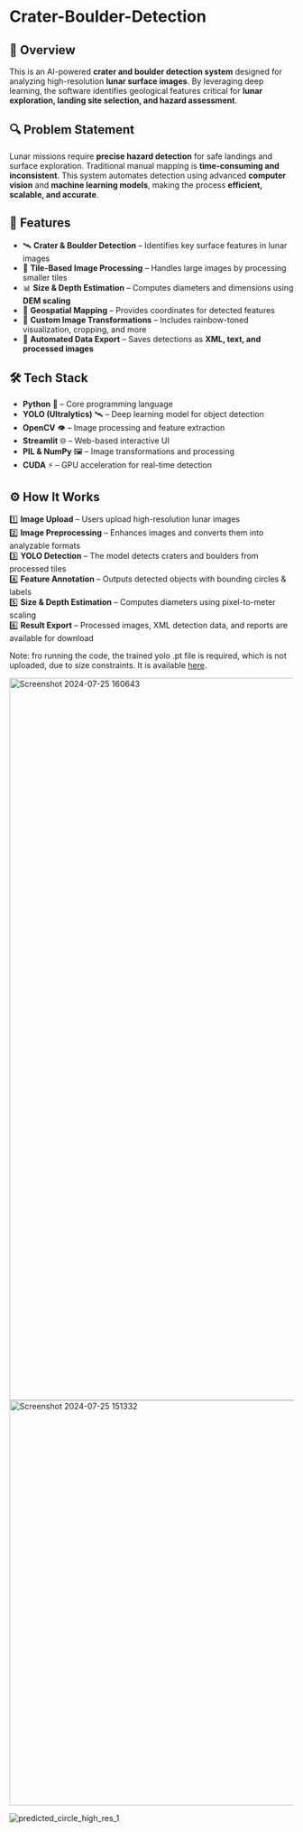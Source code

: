 # Crater-Boulder-Detection
 
## 📌 Overview  
This is an AI-powered **crater and boulder detection system** designed for analyzing high-resolution **lunar surface images**. By leveraging deep learning, the software identifies geological features critical for **lunar exploration, landing site selection, and hazard assessment**.  

## 🔍 Problem Statement  
Lunar missions require **precise hazard detection** for safe landings and surface exploration. Traditional manual mapping is **time-consuming and inconsistent**. This system automates detection using advanced **computer vision** and **machine learning models**, making the process **efficient, scalable, and accurate**.  

## 🚀 Features  
- 🛰 **Crater & Boulder Detection** – Identifies key surface features in lunar images  
- 🔄 **Tile-Based Image Processing** – Handles large images by processing smaller tiles  
- 📊 **Size & Depth Estimation** – Computes diameters and dimensions using **DEM scaling**  
- 📍 **Geospatial Mapping** – Provides coordinates for detected features  
- 🎨 **Custom Image Transformations** – Includes rainbow-toned visualization, cropping, and more  
- 📂 **Automated Data Export** – Saves detections as **XML, text, and processed images**  

## 🛠 Tech Stack  
- **Python** 🐍 – Core programming language  
- **YOLO (Ultralytics)** 🛰 – Deep learning model for object detection  
- **OpenCV** 👁 – Image processing and feature extraction  
- **Streamlit** 🌐 – Web-based interactive UI  
- **PIL & NumPy** 🖼 – Image transformations and processing  
- **CUDA** ⚡ – GPU acceleration for real-time detection  

## ⚙️ How It Works  
1️⃣ **Image Upload** – Users upload high-resolution lunar images  
2️⃣ **Image Preprocessing** – Enhances images and converts them into analyzable formats  
3️⃣ **YOLO Detection** – The model detects craters and boulders from processed tiles  
4️⃣ **Feature Annotation** – Outputs detected objects with bounding circles & labels  
5️⃣ **Size & Depth Estimation** – Computes diameters using pixel-to-meter scaling  
6️⃣ **Result Export** – Processed images, XML detection data, and reports are available for download  


Note: fro running the code, the trained yolo .pt file is required, which is not uploaded, due to size constraints. It is available [here](https://drive.google.com/file/d/1LGhTr1WuqYC2eNBksiMvA9T_ptEQnFKf/view?usp=drive_link).



<img width="1280" alt="Screenshot 2024-07-25 160643" src="https://github.com/user-attachments/assets/64da3b6a-6a93-4a6a-9456-e34c82466999" />


<img width="718" alt="Screenshot 2024-07-25 151332" src="https://github.com/user-attachments/assets/a3432359-208e-40eb-9f8e-ab1c51df493b" />

![predicted_circle_high_res_1](https://github.com/user-attachments/assets/2b6077d0-ea9d-454a-9dfb-d923c66c0ec8)




